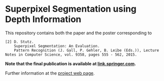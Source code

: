 # Superpixel Segmentation using Depth Information

This repository contains both the paper and the poster corresponding to 

	[2] D. Stutz.
		Superpixel Segmentation: An Evaluation.
		Pattern Recognition (J. Gall, P. Gehler, B. Leibe (Eds.)), Lecture Notes in Computer Science, vol. 9358, pages 555 - 562, 2015.

**Note that the final publication is available at [link.springer.com](http://link.springer.com/chapter/10.1007/978-3-319-24947-6_46).**
		
Further information at the [project web page](http://davidstutz.de/projects/superpixelsseeds/).
